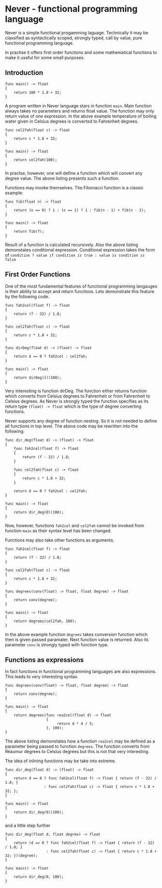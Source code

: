 # Never - functional programming language

Never is a simple functional progamming laguage. Technically it may be classified as syntactically scoped, 
strongly typed, call by value, pure functional programming language.

In practise it offers first order functions and some mathematical functions to make it useful for some small purposes.

## Introduction
```
func main() -> float
{
    return 100 * 1.8 + 32;
}
```

A program written in Never language stars in function ```main```. Main function always takes no parameters
and returns float value. The function may only return value of one expression. In the above example temperature
of boiling water given in Celsius degrees is converted to Fahrenheit degrees.

```
func cel2fah(float c) -> float
{
    return c * 1.8 + 32;
}

func main() -> float
{
    return cel2fah(100);
}
```

In practse, however, one will define a function which will convert any degree value. The above listing 
presents such a function.

Functions may invoke themselves. The Fibonacci function is a classic example:

```
func fib(float n) -> float
{
    return (n == 0) ? 1 : (n == 1) ? 1 : fib(n - 1) + fib(n - 2);
}

func main() -> float
{
    return fib(7);
}
```

Result of a function is calculated recursively. Also the above listing demonstates conditional expression.
Conditional expression takes the form of ```condition ? value if condition is true : value is condition is false```

## First Order Functions
One of the most fundamental features of functional programming langauges is their ability to accept
and return functions. Lets demonstrate this feature by the following code.

```
func fah2cel(float f) -> float
{
    return (f - 32) / 1.8;
}

func cel2fah(float c) -> float
{
    return c * 1.8 + 32;
}

func dirDeg(float d) -> (float) -> float
{
    return d == 0 ? fah2cel : cel2fah;
}

func main() -> float
{
    return dirDeg(1)(100);
}
```

Very interesting is function dirDeg. The function either returns function which converts from Celsius degrees to Fahrenheit or from Fahrenheit to Celsius degrees. As Never is strongly typed the function specifies as its return type ```(float) -> float``` which is the type of degree converting functions.

Never supports any degree of function nesting. So it is not needed to define all functions in top level. The above code may be rewritten into the following:

```
func dir_deg(float d) -> (float) -> float
{
    func fah2cel(float f) -> float
    {
        return (f - 32) / 1.8;
    }

    func cel2fah(float c) -> float
    {
        return c * 1.8 + 32;
    }

    return d == 0 ? fah2cel : cel2fah;
}

func main() -> float
{
    return dir_deg(0)(100);
}
```

Now, however, functions ```fah2cel``` and ```cel2fah``` cannot be invoked from function ```main``` as their syntax 
level has been changed.

Functions may also take other functions as arguments.

```
func fah2cel(float f) -> float
{
    return (f - 32) / 1.8;
}

func cel2fah(float c) -> float
{
    return c * 1.8 + 32;
}

func degrees(conv(float) -> float, float degree) -> float
{
    return conv(degree);
}

func main() -> float
{
    return degrees(cel2fah, 100);
}
```

In the above example function ```degrees``` takes conversion function which then is given passed paramater. Next function
value is returned. Also its parameter ```conv``` is strongly typed with function type.

## Functions as expressions
In fact functions in functional programming languages are also expressions. This leads to very interesting syntax.

```
func degrees(conv(float) -> float, float degree) -> float
{
    return conv(degree);
}

func main() -> float
{
    return degrees(func rea2cel(float d) -> float
                   {
                        return d * 4 / 5;
                   }, 100);
}

```

The above listing demonstates how a function ```rea2cel``` may be defined as a parameter being passed to function ```degrees```. The function converts from Réaumur degrees to Celsius degrees but this is not that very interesting.

The idea of inlining functions may be take into extreme.

```
func dir_deg(float d) -> (float) -> float
{
    return d == 0 ? func fah2cel(float f) -> float { return (f - 32) / 1.8; }
                  : func cel2fah(float c) -> float { return c * 1.8 + 32; };
}

func main() -> float
{
    return dir_deg(0)(100);
}
```

and a little step further

```
func dir_deg(float d, float degree) -> float
{
    return (d == 0 ? func fah2cel(float f) -> float { return (f - 32) / 1.8; }
                   : func cel2fah(float c) -> float { return c * 1.8 + 32; })(degree);
}

func main() -> float
{
    return dir_deg(0, 100);
}

```




